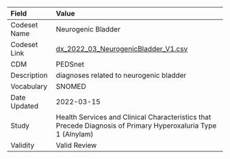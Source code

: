|Field        |Value                                                                                                         |
|:------------|:-------------------------------------------------------------------------------------------------------------|
|Codeset Name |Neurogenic Bladder                                                                                            |
|Codeset Link |[dx_2022_03_NeurogenicBladder_V1.csv](https://github.com/PEDSnet/Variable-Dictionary/blob/main/conditions/dx_2022_03_NeurogenicBladder_V1.csv.csv)|
|CDM          |PEDSnet                                                                                                       |
|Description  |diagnoses related to neurogenic bladder                                                                       |
|Vocabulary   |SNOMED                                                                                                        |
|Date Updated |2022-03-15                                                                                                    |
|Study        |Health Services and Clinical Characteristics that Precede Diagnosis of Primary Hyperoxaluria Type 1 (Alnylam) |
|Validity     |Valid Review                                                                                                  |
